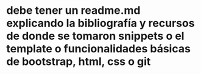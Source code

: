 # debe tener un readme.md explicando la bibliografía y recursos de donde se tomaron snippets o el template o funcionalidades básicas de bootstrap, html, css o git
